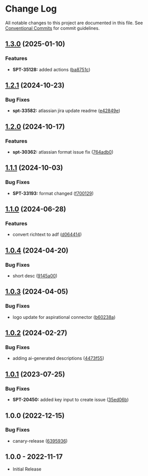 # Change Log

All notable changes to this project are documented in this file.
See [Conventional Commits](https://conventionalcommits.org) for commit guidelines.

## [1.3.0](https://github.com/swimlane-connectors/t_atlassian_jira/compare/1.2.1...1.3.0) (2025-01-10)


### Features

* **SPT-35128:** added actions ([ba8751c](https://github.com/swimlane-connectors/t_atlassian_jira/commit/ba8751c08a299b5a08fbf953e04327e054b3425f))

## [1.2.1](https://github.com/swimlane-connectors/t_atlassian_jira/compare/1.2.0...1.2.1) (2024-10-23)


### Bug Fixes

* **spt-33582:** atlassian jira update readme ([e42849e](https://github.com/swimlane-connectors/t_atlassian_jira/commit/e42849e5e913da85024dfa86f137bd61256db82e))

## [1.2.0](https://github.com/swimlane-connectors/t_atlassian_jira/compare/1.1.1...1.2.0) (2024-10-17)


### Features

* **spt-30362:** atlassian format issue fix ([764adb0](https://github.com/swimlane-connectors/t_atlassian_jira/commit/764adb0c8a1e049151ad2f7565cb9871dd5b09a0))

## [1.1.1](https://github.com/swimlane-connectors/t_atlassian_jira/compare/1.1.0...1.1.1) (2024-10-03)


### Bug Fixes

* **SPT-33193:** format changed ([f700129](https://github.com/swimlane-connectors/t_atlassian_jira/commit/f700129eee918e5a6e8b205e708ca951a4fbac32))

## [1.1.0](https://github.com/swimlane-connectors/t_atlassian_jira/compare/1.0.4...1.1.0) (2024-06-28)


### Features

* convert richtext to adf ([d064414](https://github.com/swimlane-connectors/t_atlassian_jira/commit/d06441412bc4200f7fccd56a8f529c8ffa02f318))

## [1.0.4](https://github.com/swimlane-connectors/t_atlassian_jira/compare/1.0.3...1.0.4) (2024-04-20)


### Bug Fixes

* short desc ([9145a00](https://github.com/swimlane-connectors/t_atlassian_jira/commit/9145a00d0e897d5eecd20e8a159d37e8fdb811f3))

## [1.0.3](https://github.com/swimlane-connectors/t_atlassian_jira/compare/1.0.2...1.0.3) (2024-04-05)


### Bug Fixes

* logo update for aspirational connector ([b60238a](https://github.com/swimlane-connectors/t_atlassian_jira/commit/b60238ae6feea6e16c70212f268742d2f1f07911))

## [1.0.2](https://github.com/swimlane-connectors/t_atlassian_jira/compare/1.0.1...1.0.2) (2024-02-27)


### Bug Fixes

* adding ai-generated descriptions ([4473f55](https://github.com/swimlane-connectors/t_atlassian_jira/commit/4473f5526a26dff90a80b2b884b7830fa0e3b065))

## [1.0.1](https://github.com/swimlane-connectors/t_atlassian_jira/compare/1.0.0...1.0.1) (2023-07-25)


### Bug Fixes

* **SPT-20450:** added key input to create issue ([35ed06b](https://github.com/swimlane-connectors/t_atlassian_jira/commit/35ed06b756162e4d75a1c24a7890197c9a3dc590))

## 1.0.0 (2022-12-15)


### Bug Fixes

* canary-release ([6395936](https://github.com/swimlane-connectors/t_atlassian_jira/commit/63959368d2168baf0aa014bb1a2eb587fc2d5216))

## 1.0.0 - 2022-11-17
 * Initial Release
